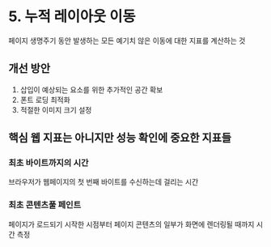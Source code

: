 # 5. 누적 레이아웃 이동

페이지 생명주기 동안 발생하는 모든 예기치 않은 이동에 대한 지표를 계산하는 것

## 개선 방안

1. 삽입이 예상되는 요소를 위한 추가적인 공간 확보
2. 폰트 로딩 최적화
3. 적절한 이미지 크기 설정

## 핵심 웹 지표는 아니지만 성능 확인에 중요한 지표들

### 최초 바이트까지의 시간

브라우저가 웹페이지의 첫 번째 바이트를 수신하는데 걸리는 시간

### 최초 콘텐츠풀 페인트

페이지가 로드되기 시작한 시점부터 페이지 콘텐츠의 일부가 화면에 렌더링될 때까지 시간 측정
